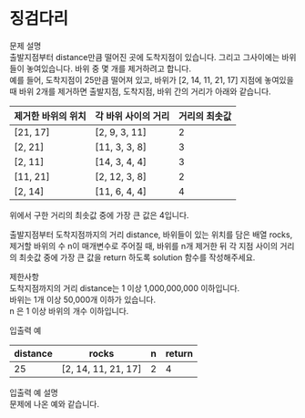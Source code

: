 # 징검다리
문제 설명</br>
출발지점부터 distance만큼 떨어진 곳에 도착지점이 있습니다. 그리고 그사이에는 바위들이 놓여있습니다. 바위 중 몇 개를 제거하려고 합니다.</br>
예를 들어, 도착지점이 25만큼 떨어져 있고, 바위가 [2, 14, 11, 21, 17] 지점에 놓여있을 때 바위 2개를 제거하면 출발지점, 도착지점, 바위 간의 거리가 아래와 같습니다.</br>

|제거한 바위의 위치|각 바위 사이의 거리|거리의 최솟값|
|---|---|---|
|[21, 17]|[2, 9, 3, 11]|2|
|[2, 21]|[11, 3, 3, 8]|3|
|[2, 11]|[14, 3, 4, 4]|3|
|[11, 21]|[2, 12, 3, 8]|2|
|[2, 14]|[11, 6, 4, 4]|4|
위에서 구한 거리의 최솟값 중에 가장 큰 값은 4입니다.</br>

출발지점부터 도착지점까지의 거리 distance, 바위들이 있는 위치를 담은 배열 rocks, 제거할 바위의 수 n이 매개변수로 주어질 때, 바위를 n개 제거한 뒤 각 지점 사이의 거리의 최솟값 중에 가장 큰 값을 return 하도록 solution 함수를 작성해주세요.</br>

제한사항</br>
도착지점까지의 거리 distance는 1 이상 1,000,000,000 이하입니다.</br>
바위는 1개 이상 50,000개 이하가 있습니다.</br>
n 은 1 이상 바위의 개수 이하입니다.</br>

입출력 예</br>

|distance|rocks|n|return|
|---|---|---|---|
|25|[2, 14, 11, 21, 17]|2|4|

입출력 예 설명</br>
문제에 나온 예와 같습니다.</br>